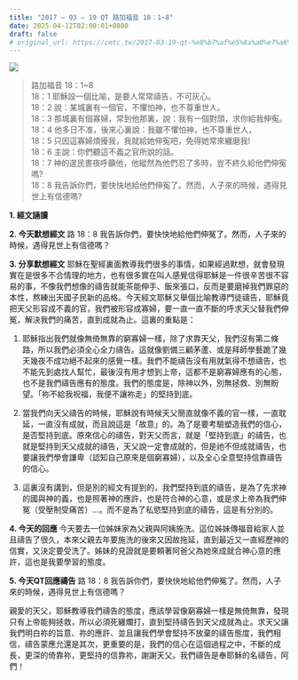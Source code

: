 ```yaml
---
title: "2017 – 03 – 19 QT 路加福音 18：1~8"
date: 2025-04-12T02:00:01+0800
draft: false
# original_url: https://cmtc.tw/2017-03-19-qt-%e8%b7%af%e5%8a%a0%e7%a6%8f%e9%9f%b3-18%ef%bc%9a18
---
```


![](/images/qt.jpg)
> 路加福音 18：1\~8  
> 18：1 耶穌設一個比喻，是要人常常禱告，不可灰心。  
> 18：2 說：某城裏有一個官，不懼怕神，也不尊重世人。  
> 18：3 那城裏有個寡婦，常到他那裏，說：我有一個對頭，求你給我伸寃。  
> 18：4 他多日不准，後來心裏說：我雖不懼怕神，也不尊重世人，  
> 18：5 只因這寡婦煩擾我，我就給她伸寃吧，免得她常來纏磨我!  
> 18：6 主說：你們聽這不義之官所說的話。  
> 18：7 神的選民晝夜呼籲他，他縱然為他們忍了多時，豈不終久給他們伸寃嗎?  
> 18：8 我告訴你們，要快快地給他們伸寃了。然而，人子來的時候，遇得見世上有信德嗎?

**1.  經文誦讀**

**2.  今天默想經文**
路 18：8 我告訴你們，要快快地給他們伸冤了。然而，人子來的時候，遇得見世上有信德嗎？

**3. 分享默想經文**
耶穌在聖經裏面教導我們很多的事情，如果經過默想，就會發現實在是很多不合情理的地方，也有很多實在叫人感覺信得耶穌是一件很辛苦很不容易的事，不像我們想像的禱告就能茶能伸手、飯來張口，反而是要磨掉我們罪惡的本性，熬練出天國子民新的品格。今天經文耶穌又舉個比喻教導門徒禱告，耶穌竟把天父形容成不義的官，我們被形容成寡婦，要一直一直不斷的呼求天父替我們伸冤，解決我們的痛苦，直到成就為止。這裏的重點是：

1. 耶穌指出我們就像無倚無靠的窮寡婦一樣，除了求靠天父，我們沒有第二條路，所以我們必須全心全力禱告。這就像劉備三顧茅蘆、或是拜師學藝跪了幾天幾夜不成功絕不起來的感覺一樣。我們不能禱告沒有用就氣得不想禱告，也不能先到處找人幫忙，最後沒有用才想到上帝，這都不是窮寡婦應有的心態，也不是我們禱告應有的態度。我們的態度是，除神以外，別無拯救、別無盼望。「祢不給我祝福，我便不讓祢走」的堅持到底。

2. 當我們向天父禱告的時候，耶穌說有時候天父簡直就像不義的官一樣，一直耽延，一直沒有成就，而且說這是「故意」的。為了是要考驗塑造我們的信心，是否堅持到底。原來信心的禱告，對天父而言，就是「堅持到底」的禱告，也就是堅持到天父成就的禱告，天父說一定會成就的，但是祂不但成就禱告，也要讓我們學會謙卑（認知自己原來是個窮寡婦），以及全心全意堅持信靠禱告的信心。

3. 這裏沒有講到，但是別的經文有提到的，我們堅持到底的禱告，是為了先求神的國與神的義，也是照著神的應許，也是符合神的心意，或是求上帝為我們伸冤（受壓制受痛苦）…。而不是為了私慾堅持到底的禱告，這是有分別的。

**4. 今天的回應**
今天要去一位姊妹家為父親與阿姨施洗。這位姊妹傳福音給家人並且禱告了很久，本來父親去年要施洗的後來又因故拖延，直到最近又一直經歷神的信實，又決定要受洗了。姊妹的見證就是要頼著阿爸父為她來成就合神心意的應許，這也是我要學習的態度。

**5. 今天QT回應禱告**
路 18：8 我告訴你們，要快快地給他們伸冤了。然而，人子來的時候，遇得見世上有信德嗎？

親愛的天父，耶穌教導我們禱告的態度，應該學習像窮寡婦一樣是無倚無靠，發現只有上帝能夠拯救，所以必須死纏爛打，直到堅持禱告到天父成就為止。求天父讓我們明白祢的旨意、祢的應許、並且讓我們學會堅持不放棄的禱告態度，我們相信，禱告蒙應允還是其次，更重要的是，我們的信心在這個過程之中，不斷的成長，更深的倚靠祢，更堅持的信靠祢，謝謝天父。我們禱告是奉耶穌的名禱告，阿們！
